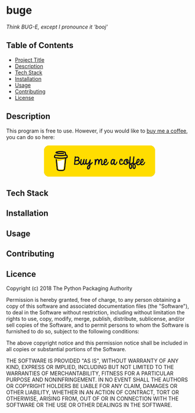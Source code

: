 # buge
*Think BUG-E, except I pronounce it 'booj'*

## Table of Contents

- [Project Title](#macta)
- [Description](#description)
- [Tech Stack](#tech-stack)
- [Installation](#installation)
- [Usage](#usage)
- [Contributing](#contributing)
- [License](#license)

## Description

This program is free to use. However, if you would like to <a href="https://www.buymeacoffee.com/damonpickett" target="_blank">buy me a coffee</a>, you can do so here:

<p align="center">
  <a href="https://www.buymeacoffee.com/damonpickett" target="_blank">
    <img src="./assets/bmc-button300x84.png" alt="Buy me a cofee button">
  </a>
</p>

## Tech Stack

## Installation

## Usage

## Contributing

## Licence

Copyright (c) 2018 The Python Packaging Authority

Permission is hereby granted, free of charge, to any person obtaining a copy
of this software and associated documentation files (the "Software"), to deal
in the Software without restriction, including without limitation the rights
to use, copy, modify, merge, publish, distribute, sublicense, and/or sell
copies of the Software, and to permit persons to whom the Software is
furnished to do so, subject to the following conditions:

The above copyright notice and this permission notice shall be included in all
copies or substantial portions of the Software.

THE SOFTWARE IS PROVIDED "AS IS", WITHOUT WARRANTY OF ANY KIND, EXPRESS OR
IMPLIED, INCLUDING BUT NOT LIMITED TO THE WARRANTIES OF MERCHANTABILITY,
FITNESS FOR A PARTICULAR PURPOSE AND NONINFRINGEMENT. IN NO EVENT SHALL THE
AUTHORS OR COPYRIGHT HOLDERS BE LIABLE FOR ANY CLAIM, DAMAGES OR OTHER
LIABILITY, WHETHER IN AN ACTION OF CONTRACT, TORT OR OTHERWISE, ARISING FROM,
OUT OF OR IN CONNECTION WITH THE SOFTWARE OR THE USE OR OTHER DEALINGS IN THE
SOFTWARE.